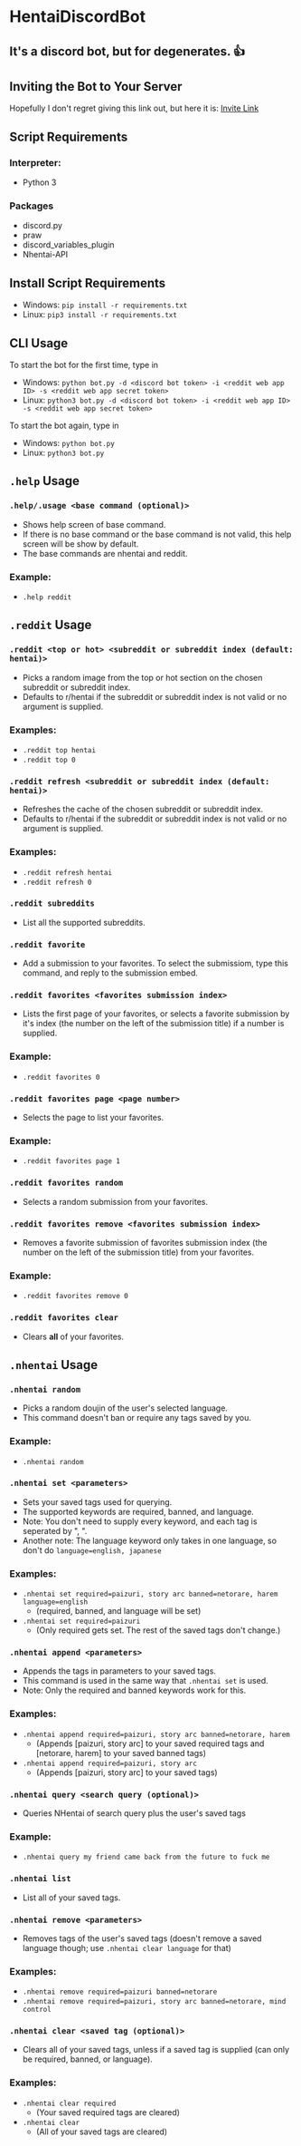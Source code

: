 # HentaiDiscordBot
## It's a discord bot, but for degenerates. 👍

## Inviting the Bot to Your Server
Hopefully I don't regret giving this link out, but here it is: [Invite Link](https://discord.com/api/oauth2/authorize?client_id=873751579470233722&permissions=171799071808&scope=bot)

## Script Requirements
### Interpreter:
- Python 3
### Packages
- discord.py
- praw
- discord_variables_plugin
- Nhentai-API

## Install Script Requirements
- Windows: `pip install -r requirements.txt`
- Linux: `pip3 install -r requirements.txt`

## CLI Usage
To start the bot for the first time, type in 
- Windows: `python bot.py -d <discord bot token> -i <reddit web app ID> -s <reddit web app secret token>`
- Linux: `python3 bot.py -d <discord bot token> -i <reddit web app ID> -s <reddit web app secret token>`

To start the bot again, type in
- Windows: `python bot.py`
- Linux: `python3 bot.py`

## `.help` Usage

### `.help/.usage <base command (optional)>`
- Shows help screen of base command. 
- If there is no base command or the base command is not valid, this help screen will be show by default.
- The base commands are nhentai and reddit.
### Example:
- `.help reddit`

## `.reddit` Usage

### `.reddit <top or hot> <subreddit or subreddit index (default: hentai)>`
- Picks a random image from the top or hot section on the chosen subreddit or subreddit index.
- Defaults to r/hentai if the subreddit or subreddit index is not valid or no argument is supplied.
### Examples:
- `.reddit top hentai`
- `.reddit top 0`

### `.reddit refresh <subreddit or subreddit index (default: hentai)>`
- Refreshes the cache of the chosen subreddit or subreddit index.
- Defaults to r/hentai if the subreddit or subreddit index is not valid or no argument is supplied.
### Examples:
- `.reddit refresh hentai`
- `.reddit refresh 0`

### `.reddit subreddits`
- List all the supported subreddits.

### `.reddit favorite`
- Add a submission to your favorites. To select the submissiom, type this command, and reply to the submission embed.

### `.reddit favorites <favorites submission index>`
- Lists the first page of your favorites, or selects a favorite submission by it's index (the number on the left of the submission title) if a number is supplied.
### Example:
- `.reddit favorites 0`

### `.reddit favorites page <page number>`
- Selects the page to list your favorites.
### Example:
- `.reddit favorites page 1`

### `.reddit favorites random`
- Selects a random submission from your favorites.

### `.reddit favorites remove <favorites submission index>`
- Removes a favorite submission of favorites submission index (the number on the left of the submission title) from your favorites.
### Example:
- `.reddit favorites remove 0`

### `.reddit favorites clear`
- Clears **all** of your favorites.

## `.nhentai` Usage

### `.nhentai random`
- Picks a random doujin of the user's selected language.
- This command doesn't ban or require any tags saved by you.
### Example:
- `.nhentai random`

### `.nhentai set <parameters>`
- Sets your saved tags used for querying. 
- The supported keywords are required, banned, and language.
- Note: You don't need to supply every keyword, and each tag is seperated by ", ".
- Another note: The language keyword only takes in one language, so don't do `language=english, japanese`
### Examples:
- `.nhentai set required=paizuri, story arc banned=netorare, harem language=english`
  - (required, banned, and language will be set)
- `.nhentai set required=paizuri` 
  - (Only required gets set. The rest of the saved tags don't change.)

### `.nhentai append <parameters>`
- Appends the tags in parameters to your saved tags.
- This command is used in the same way that `.nhentai set` is used.
- Note: Only the required and banned keywords work for this.
### Examples:
- `.nhentai append required=paizuri, story arc banned=netorare, harem` 
  - (Appends [paizuri, story arc] to your saved required tags and [netorare, harem] to your saved banned tags)
- `.nhentai append required=paizuri, story arc` 
  - (Appends [paizuri, story arc] to your saved tags)

### `.nhentai query <search query (optional)>`
- Queries NHentai of search query plus the user's saved tags
### Example:
- `.nhentai query my friend came back from the future to fuck me`

### `.nhentai list`
- List all of your saved tags.

### `.nhentai remove <parameters>`
- Removes tags of the user's saved tags (doesn't remove a saved language though; use `.nhentai clear language` for that)
### Examples:
- `.nhentai remove required=paizuri banned=netorare`
- `.nhentai remove required=paizuri, story arc banned=netorare, mind control`

### `.nhentai clear <saved tag (optional)>`
- Clears all of your saved tags, unless if a saved tag is supplied (can only be required, banned, or language).
### Examples:
- `.nhentai clear required`
  - (Your saved required tags are cleared)
- `.nhentai clear`
  - (All of your saved tags are cleared)
